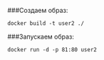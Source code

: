 ###Создаем образ:
```
docker build -t user2 ./
```

###Запускаем образ:
```
docker run -d -p 81:80 user2
```